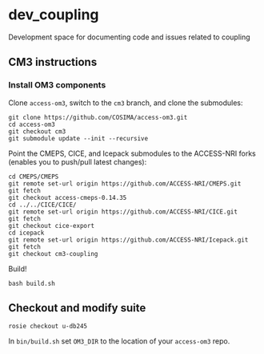 # dev_coupling

Development space for documenting code and issues related to coupling

## CM3 instructions

### Install OM3 components

Clone `access-om3`, switch to the `cm3` branch, and clone the submodules:
```
git clone https://github.com/COSIMA/access-om3.git
cd access-om3
git checkout cm3
git submodule update --init --recursive
```

Point the CMEPS, CICE, and Icepack submodules to the ACCESS-NRI forks (enables you to push/pull latest changes):
```
cd CMEPS/CMEPS
git remote set-url origin https://github.com/ACCESS-NRI/CMEPS.git
git fetch
git checkout access-cmeps-0.14.35
cd ../../CICE/CICE/
git remote set-url origin https://github.com/ACCESS-NRI/CICE.git
git fetch
git checkout cice-export
cd icepack
git remote set-url origin https://github.com/ACCESS-NRI/Icepack.git
git fetch
git checkout cm3-coupling
```

Build!
```
bash build.sh
```


## Checkout and modify suite
```
rosie checkout u-db245
```
In `bin/build.sh` set `OM3_DIR` to the location of your `access-om3` repo.
